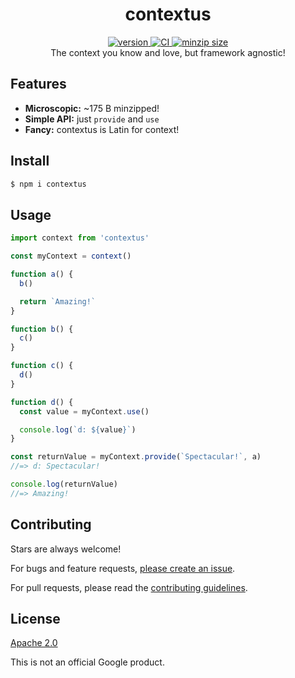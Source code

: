 <h1 align="center">
  contextus
</h1>

<div align="center">
  <a href="https://npmjs.org/package/contextus">
    <img src="https://badgen.now.sh/npm/v/contextus" alt="version" />
  </a>
  <a href="https://github.com/TomerAberbach/contextus/actions">
    <img src="https://github.com/TomerAberbach/contextus/workflows/CI/badge.svg" alt="CI" />
  </a>
  <a href="https://bundlephobia.com/result?p=contextus">
    <img src="https://badgen.net/bundlephobia/minzip/contextus" alt="minzip size" />
  </a>
</div>

<div align="center">
  The context you know and love, but framework agnostic!
</div>

## Features

- **Microscopic:** ~175 B minzipped!
- **Simple API:** just `provide` and `use`
- **Fancy:** contextus is Latin for context!

## Install

```sh
$ npm i contextus
```

## Usage

```js
import context from 'contextus'

const myContext = context()

function a() {
  b()

  return `Amazing!`
}

function b() {
  c()
}

function c() {
  d()
}

function d() {
  const value = myContext.use()

  console.log(`d: ${value}`)
}

const returnValue = myContext.provide(`Spectacular!`, a)
//=> d: Spectacular!

console.log(returnValue)
//=> Amazing!
```

## Contributing

Stars are always welcome!

For bugs and feature requests,
[please create an issue](https://github.com/TomerAberbach/contextus/issues/new).

For pull requests, please read the
[contributing guidelines](https://github.com/TomerAberbach/contextus/blob/master/contributing.md).

## License

[Apache 2.0](https://github.com/TomerAberbach/contextus/blob/master/license)

This is not an official Google product.

